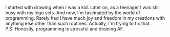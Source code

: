 I started with drawing when I was a kid. Later on, as a teenager I was still busy with my lego sets. And now, I'm fascinated by the world of programming. Rarely had I have much joy and freedom in my creations with anything else other than such routines.
Actually, I'm trying to fix that.</br>
P.S: Honestly, programming is stressful and draining AF.
